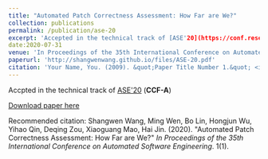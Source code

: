 ```yaml
---
title: "Automated Patch Correctness Assessment: How Far are We?"
collection: publications
permalink: /publication/ase-20
excerpt: 'Accepted in the technical track of [ASE'20](https://conf.researchr.org/home/ase-2020) (**CCF-A**)'
date:2020-07-31
venue: 'In Proceedings of the 35th International Conference on Automated Software Engineering'
paperurl: 'http://shangwenwang.github.io/files/ASE-20.pdf'
citation: 'Your Name, You. (2009). &quot;Paper Title Number 1.&quot; <i>Journal 1</i>. 1(1).'
---
```

Accpted in the technical track of [ASE'20](https://conf.researchr.org/home/ase-2020) (**CCF-A**)

[Download paper here](http://shangwenwang.github.io/files/ASE-20.pdf)

Recommended citation: Shangwen Wang, Ming Wen, Bo Lin, Hongjun Wu, Yihao Qin, Deqing Zou, Xiaoguang Mao, Hai Jin. (2020). "Automated Patch Correctness Assessment: How Far are We?" <i>In Proceedings of the 35th International Conference on Automated Software Engineering</i>. 1(1).
